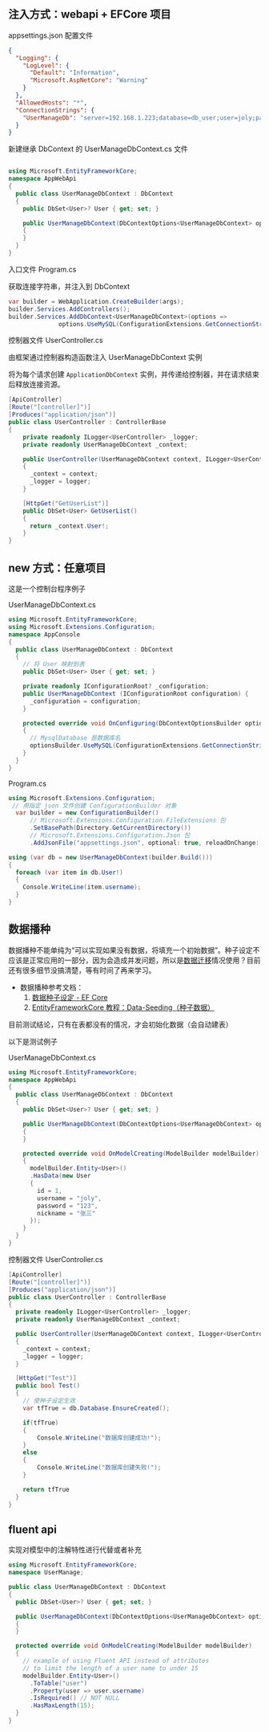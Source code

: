 ## 注入方式：webapi + EFCore 项目

appsettings.json 配置文件

```json {9-11}
{
  "Logging": {
    "LogLevel": {
      "Default": "Information",
      "Microsoft.AspNetCore": "Warning"
    }
  },
  "AllowedHosts": "*",
  "ConnectionStrings": {
    "UserManageDb": "server=192.168.1.223;database=db_user;user=joly;password=123123"
  }
}
```

新建继承 DbContext 的 UserManageDbContext.cs 文件

```cs

using Microsoft.EntityFrameworkCore;
namespace AppWebApi
{
  public class UserManageDbContext : DbContext
  {
    public DbSet<User>? User { get; set; }

    public UserManageDbContext(DbContextOptions<UserManageDbContext> options) : base(options)
    {
    }
  }
}
```

入口文件 Program.cs

获取连接字符串，并注入到 DbContext

```cs {3-4}
var builder = WebApplication.CreateBuilder(args);
builder.Services.AddControllers();
builder.Services.AddDbContext<UserManageDbContext>(options =>
              options.UseMySQL(ConfigurationExtensions.GetConnectionString(builder.Configuration, "UserManageDb")));
```


控制器文件 UserController.cs

由框架通过控制器构造函数注入 UserManageDbContext 实例

将为每个请求创建 `ApplicationDbContext` 实例，并传递给控制器，并在请求结束后释放连接资源。

```cs
[ApiController]
[Route("[controller]")]
[Produces("application/json")]
public class UserController : ControllerBase
{
    private readonly ILogger<UserController> _logger;
    private readonly UserManageDbContext _context;

    public UserController(UserManageDbContext context, ILogger<UserController> logger)
    {
      _context = context;
      _logger = logger;
    }

    [HttpGet("GetUserList")]
    public DbSet<User> GetUserList()
    {
      return _context.User!;
    }
}
```

## new 方式：任意项目

这是一个控制台程序例子

UserManageDbContext.cs

```cs
using Microsoft.EntityFrameworkCore;
using Microsoft.Extensions.Configuration;
namespace AppConsole
{
  public class UserManageDbContext : DbContext
  {
    // 将 User 映射到表
    public DbSet<User> User { get; set; }

    private readonly IConfigurationRoot? _configuration;
    public UserManageDbContext (IConfigurationRoot configuration) {
      _configuration = configuration;
    }

    protected override void OnConfiguring(DbContextOptionsBuilder optionsBuilder)
    {
      // MysqlDatabase 是数据库名
      optionsBuilder.UseMySQL(ConfigurationExtensions.GetConnectionString(_configuration!, "MysqlDatabase")!);
    }
  }
}

```

Program.cs

```cs
using Microsoft.Extensions.Configuration;
 // 用指定 json 文件创建 ConfigurationBuilder 对象
  var builder = new ConfigurationBuilder()
      // Microsoft.Extensions.Configuration.FileExtensions 包
      .SetBasePath(Directory.GetCurrentDirectory())
      // Microsoft.Extensions.Configuration.Json 包
      .AddJsonFile("appsettings.json", optional: true, reloadOnChange: true);

using (var db = new UserManageDbContext(builder.Build()))
{
  foreach (var item in db.User!)
  {
    Console.WriteLine(item.username);
  }
}
```

## 数据播种

数据播种不能单纯为“可以实现如果没有数据，将填充一个初始数据”。种子设定不应该是正常应用的一部分，因为会造成并发问题，所以是[数据迁移](https://learn.microsoft.com/zh-cn/ef/core/managing-schemas/migrations/managing?source=recommendations&tabs=dotnet-core-cli)情况使用？目前还有很多细节没搞清楚，等有时间了再来学习。

- 数据播种参考文档：
  1. [数据种子设定 - EF Core](https://learn.microsoft.com/zh-cn/ef/core/modeling/data-seeding)
  2. [EntityFrameworkCore 教程：Data-Seeding（种子数据）](https://www.cnblogs.com/dotnet261010/p/12359695.html)

目前测试结论，只有在表都没有的情况，才会初始化数据（会自动建表）

以下是测试例子

UserManageDbContext.cs

```cs
using Microsoft.EntityFrameworkCore;
namespace AppWebApi
{
  public class UserManageDbContext : DbContext
  {
    public DbSet<User>? User { get; set; }

    public UserManageDbContext(DbContextOptions<UserManageDbContext> options) : base(options)
    {
    }

    protected override void OnModelCreating(ModelBuilder modelBuilder)
    {
      modelBuilder.Entity<User>()
      .HasData(new User
      {
        id = 1,
        username = "joly",
        password = "123",
        nickname = "张三"
      });
    }
  }
}
```

控制器文件 UserController.cs

```cs
[ApiController]
[Route("[controller]")]
[Produces("application/json")]
public class UserController : ControllerBase
{
  private readonly ILogger<UserController> _logger;
  private readonly UserManageDbContext _context;

  public UserController(UserManageDbContext context, ILogger<UserController> logger)
  {
    _context = context;
    _logger = logger;
  }

  [HttpGet("Test")]
  public bool Test()
  {
    // 使种子设定生效
    var tfTrue = db.Database.EnsureCreated();

    if(tfTrue)
    {
        Console.WriteLine("数据库创建成功!");
    }
    else
    {
        Console.WriteLine("数据库创建失败!");
    }

    return tfTrue
  }
}
```

## fluent api

实现对模型中的注解特性进行代替或者补充

```cs
using Microsoft.EntityFrameworkCore;
namespace UserManage;

public class UserManageDbContext : DbContext
{
  public DbSet<User>? User { get; set; }

  public UserManageDbContext(DbContextOptions<UserManageDbContext> options) : base(options)
  {
  }

  protected override void OnModelCreating(ModelBuilder modelBuilder)
  {
    // example of using Fluent API instead of attributes
    // to limit the length of a user name to under 15
    modelBuilder.Entity<User>()
      .ToTable("user")
      .Property(user => user.username)
      .IsRequired() // NOT NULL
      .HasMaxLength(15);
  }
}
```
